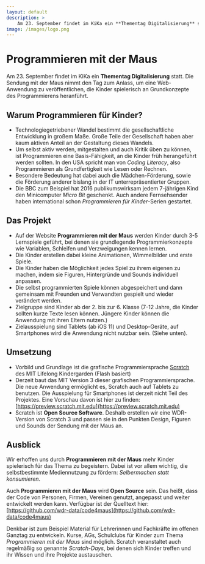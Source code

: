 ```yaml
---
layout: default
description: >
    Am 23. September findet im KiKa ein **Thementag Digitalisierung** statt. Die Sendung mit der Maus nimmt den Tag zum Anlass, um eine Web-Anwendung zu veröffentlichen, die Kinder spielerisch an Grundkonzepte des Programmierens heranführt.
image: /images/logo.png
---
```


# Programmieren mit der Maus

Am 23. September findet im KiKa ein **Thementag Digitalisierung** statt. Die Sendung mit der Maus nimmt den Tag zum Anlass, um eine Web-Anwendung zu veröffentlichen, die Kinder spielerisch an Grundkonzepte des Programmierens heranführt.

## Warum Programmieren für Kinder?
- Technologiegetriebener Wandel bestimmt die gesellschaftliche Entwicklung in großem Maße. Große Teile der Gesellschaft haben aber kaum aktiven Anteil an der Gestaltung dieses Wandels.
- Um selbst aktiv werden, mitgestalten und auch Kritik üben zu können, ist Programmieren eine Basis-Fähigkeit, an die Kinder früh herangeführt werden sollten. In den USA spricht man von *Coding Literacy*, also Programmieren als Grundfertigkeit wie Lesen oder Rechnen.
- Besondere Bedeutung hat dabei auch die Mädchen-Förderung, sowie die Förderung anderer bislang in der IT unterrepräsentierter Gruppen.
- Die BBC zum Beispiel hat 2016 publikumswirksam jedem 7-jährigen Kind den Minicomputer *Micro Bit* geschenkt. Auch andere Fernsehsender haben international schon *Programmieren für Kinder*-Serien gestartet.

## Das Projekt
- Auf der Website **Programmieren mit der Maus** werden Kinder durch 3-5 Lernspiele geführt, bei denen sie grundlegende Programmierkonzepte wie Variablen, Schleifen und Verzweigungen kennen lernen.
- Die Kinder erstellen dabei kleine Animationen, Wimmelbilder und erste Spiele.
- Die Kinder haben die Möglichkeit jedes Spiel zu ihrem eigenen zu machen, indem sie Figuren, Hintergründe und Sounds individuell anpassen.
- Die selbst programmierten Spiele können abgespeichert und dann gemeinsam mit Freunden und Verwandten gespielt und wieder verändert werden.
- Zielgruppe sind Kinder ab der 2. bis zur 6. Klasse (7-12 Jahre, die Kinder sollten kurze Texte lesen können. Jüngere Kinder können die Anwendung mit ihren Eltern nutzen.)
- Zielausspielung sind Tablets (ab iOS 11) und Desktop-Geräte, auf Smartphones wird die Anwendung nicht nutzbar sein. (Siehe unten).

## Umsetzung

- Vorbild und Grundlage ist die grafische Programmiersprache [Scratch](https://scratch.mit.edu) des MIT Lifelong Kindergarden (Flash basiert)
- Derzeit baut das MIT Version 3 dieser grafischen Programmiersprache. Die neue Anwendung ermöglicht es, Scratch auch auf Tablets zu benutzen. Die Ausspielung für Smartphones ist derzeit nicht Teil des Projektes. Eine Vorschau davon ist hier zu finden: [https://preview.scratch.mit.edu](https://preview.scratch.mit.edu)
- Scratch ist **Open Source Software**. Deshalb erstellen wir eine WDR-Version von Scratch 3 und passen sie in den Punkten Design, Figuren und Sounds der Sendung mit der Maus an.

## Ausblick

Wir erhoffen uns durch **Programmieren mit der Maus** mehr Kinder spielerisch für das Thema zu begeistern. Dabei ist vor allem wichtig, die selbstbestimmte Mediennutzung zu fördern: *Selbermachen statt konsumieren*.

Auch **Programmieren mit der Maus** wird **Open Source** sein. Das heißt, dass der Code von Personen, Firmen, Vereinen genutzt, angepasst und weiter entwickelt werden kann. Verfügbar ist der Quelltext hier: [https://github.com/wdr-data/code4maus](https://github.com/wdr-data/code4maus)

Denkbar ist zum Beispiel Material für Lehrerinnen und Fachkräfte im offenen Ganztag zu entwickeln. Kurse, AGs, Schulclubs für Kinder zum Thema *Programmieren mit der Maus* sind möglich. Scratch veranstaltet auch regelmäßig so genannte *Scratch-Days*, bei denen sich Kinder treffen und ihr Wissen und ihre Projekte austauschen.
